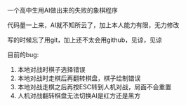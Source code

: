 一个高中生用AI做出来的失败的象棋程序

代码量一上来，AI就不知所云了，加上本人能力有限，无力修改

写的时候忘了用git，加上还不太会用github，见谅，见谅

目前的bug:

1. 本地对战时棋子选择错误
2. 本地对战时走棋后再翻转棋盘，棋子绘制错误
3. 本地对战走棋之后再按ESC转到人机对战，局面不会重置
4. 人机对战翻转棋盘无法切换AI是红方还是黑方

